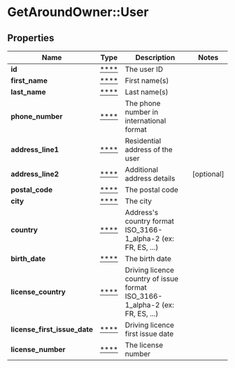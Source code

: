 # GetAroundOwner::User

## Properties
Name | Type | Description | Notes
------------ | ------------- | ------------- | -------------
**id** | [****](.md) | The user ID | 
**first_name** | [****](.md) | First name(s) | 
**last_name** | [****](.md) | Last name(s) | 
**phone_number** | [****](.md) | The phone number in international format | 
**address_line1** | [****](.md) | Residential address of the user | 
**address_line2** | [****](.md) | Additional address details | [optional] 
**postal_code** | [****](.md) | The postal code | 
**city** | [****](.md) | The city | 
**country** | [****](.md) | Address&#x27;s country format ISO_3166-1_alpha-2 (ex: FR, ES, ...) | 
**birth_date** | [****](.md) | The birth date | 
**license_country** | [****](.md) | Driving licence country of issue format ISO_3166-1_alpha-2 (ex: FR, ES, ...) | 
**license_first_issue_date** | [****](.md) | Driving licence first issue date | 
**license_number** | [****](.md) | The license number | 

